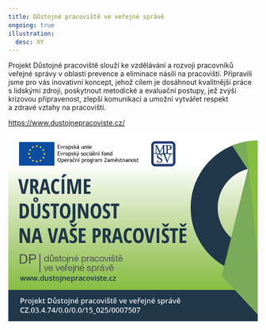 ```yaml
---
title: Důstojné pracoviště ve veřejné správě
ongoing: true
illustration:
  desc: XY
---
```

<!--StartFragment-->

Projekt Důstojné pracoviště slouží ke vzdělávání a rozvoji pracovníků veřejné správy v oblasti prevence a eliminace násilí na pracovišti. Připravili jsme pro vás inovativní koncept, jehož cílem je dosáhnout kvalitnější práce s lidskými zdroji, poskytnout metodické a evaluační postupy, jež zvýší krizovou připravenost, zlepší komunikaci a umožní vytvářet respekt a zdravé vztahy na pracovišti.

<https://www.dustojnepracoviste.cz/> 

<!--EndFragment-->

![Obrázek znázorňuj plakát projektu s titulkem "Vracíme důstojnost na vaše pracoviště" a s logy EU a MPSV.](dustojne_pracoviste.png)